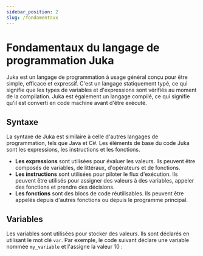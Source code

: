 ```yaml
---
sidebar_position: 2
slug: /fondamentaux
---
```


# Fondamentaux du langage de programmation Juka

Juka est un langage de programmation à usage général conçu pour être simple, efficace et expressif. C'est un langage statiquement typé, ce qui signifie que les types de variables et d'expressions sont vérifiés au moment de la compilation. Juka est également un langage compilé, ce qui signifie qu'il est converti en code machine avant d'être exécuté.

## Syntaxe

La syntaxe de Juka est similaire à celle d'autres langages de programmation, tels que Java et C#. Les éléments de base du code Juka sont les expressions, les instructions et les fonctions.

* **Les expressions** sont utilisées pour évaluer les valeurs. Ils peuvent être composés de variables, de littéraux, d'opérateurs et de fonctions.
* **Les instructions** sont utilisées pour piloter le flux d'exécution. Ils peuvent être utilisés pour assigner des valeurs à des variables, appeler des fonctions et prendre des décisions.
* **Les fonctions** sont des blocs de code réutilisables. Ils peuvent être appelés depuis d'autres fonctions ou depuis le programme principal.

## Variables

Les variables sont utilisées pour stocker des valeurs. Ils sont déclarés en utilisant le mot clé `var`. Par exemple, le code suivant déclare une variable nommée `my_variable` et l'assigne la valeur 10 :
